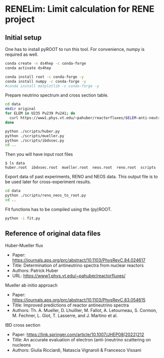 # RENELim: Limit calculation for RENE project
## Initial setup
One has to install pyROOT to run this tool.
For convenience, numpy is required as well.
```bash
conda create -n ds4hep -c conda-forge
conda activate ds4hep

conda install root -c conda-forge -y
conda install numpy -c conda-forge -y
#conda install matplotlib -c conda-forge -y
```

Prepare neutrino spectrum and cross section table.
```bash
cd data
mkdir original
for ELEM in U235 Pu239 Pu241; do
  curl https://www1.phys.vt.edu/~pahuber/reactorfluxes/$ELEM-anti-neutrino-flux-250keV.dat > original/$ELEM-anti-neutrino-flux-250keV.dat
done

python ./scripts/huber.py
python ./scripts/mueller.py
python ./scripts/ibdxsec.py
cd ..
```

Then you will have input root files
```
$ ls data
huber.root  ibdxsec.root  mueller.root  neos.root  reno.root  scripts
```

Export data of past experiments, RENO and NEOS data.
This output file is to be used later for cross-experiment results.
```bash
cd data
python ./scripts/reno_neos_to_root.py
cd ..
```

Fit functions has to be compiled using the (py)ROOT.
```bash
python -i fit.py
```

## Reference of original data files
Huber-Mueller flux
- Paper: https://journals.aps.org/prc/abstract/10.1103/PhysRevC.84.024617
- Title: Determination of antineutrino spectra from nuclear reactors
- Authors: Patrick Huber
- URL: https://www1.phys.vt.edu/~pahuber/reactorfluxes/

Mueller ab initio approach
- Paper: https://journals.aps.org/prc/abstract/10.1103/PhysRevC.83.054615
- Title: Improved predictions of reactor antineutrino spectra
- Authors: Th. A. Mueller, D. Lhuillier, M. Fallot, A. Letourneau, S. Cormon, M. Fechner, L. Giot, T. Lasserre, and J. Martino et al.

IBD cross section
- Paper: https://link.springer.com/article/10.1007/JHEP08(2022)212
- Title: An accurate evaluation of electron (anti-)neutrino scattering on nucleons
- Authors: Giulia Ricciardi, Natascia Vignaroli & Francesco Vissani 
